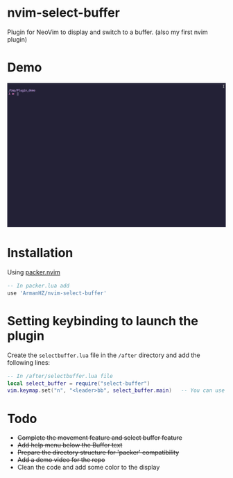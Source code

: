 # nvim-select-buffer
Plugin for NeoVim to display and switch to a buffer. (also my first nvim plugin)

# Demo
![demo](./media/plugin_demo.gif)

# Installation
Using [packer.nvim](https://github.com/wbthomason/packer.nvim)

```lua
-- In packer.lua add
use 'ArmanHZ/nvim-select-buffer'
```

# Setting keybinding to launch the plugin

Create the `selectbuffer.lua` file in the `/after` directory and add the following lines:

```lua
-- In /after/selectbuffer.lua file
local select_buffer = require("select-buffer")
vim.keymap.set("n", "<leader>bb", select_buffer.main)   -- You can use any keybinding you want
```

# Todo
- ~~Complete the movement feature and select buffer feature~~
- ~~Add help menu below the Buffer text~~
- ~~Prepare the directory structure for 'packer' compatibility~~
- ~~Add a demo video for the repo~~
- Clean the code and add some color to the display

